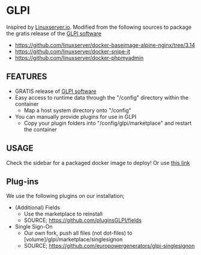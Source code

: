 # GLPI

Inspired by [Linuxserver.io](https://www.linuxserver.io/).
Modified from the following sources to package the gratis release of the [GLPI software](https://glpi-project.org/)
* https://github.com/linuxserver/docker-baseimage-alpine-nginx/tree/3.14
* https://github.com/linuxserver/docker-snipe-it
* https://github.com/linuxserver/docker-phpmyadmin

## FEATURES

* GRATIS release of [GLPI software](https://glpi-project.org/)
* Easy access to runtime data through the "/config" directory within the container
  * Map a host system directory onto "/config"
* You can manually provide plugins for use in GLPI
  * Copy your plugin folders into "/config/glpi/marketplace" and restart the container

## USAGE

Check the sidebar for a packaged docker image to deploy! Or use [this link](https://github.com/orgs/europowergenerators/packages?repo_name=docker-glpi)

## Plug-ins

We use the following plugins on our installation;

* (Additional) Fields
  * Use the marketplace to reinstall
  * SOURCE; https://github.com/pluginsGLPI/fields
* Single Sign-On
  * Our own fork, push all files (not dot-files) to [volume]/glpi/marketplace/singlesignon
  * SOURCE; https://github.com/europowergenerators/glpi-singlesignon
